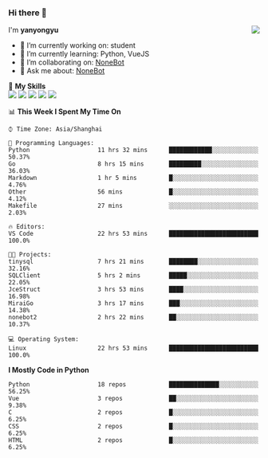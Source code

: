 ### Hi there 👋

<a href="#">
  <img align="right" src="https://github-readme-stats.vercel.app/api?username=yanyongyu&count_private=true&show_icons=true&bg_color=15,f2f7fd,E0EAFC" />
</a>

I'm **yanyongyu**

- 🔭 I’m currently working on: student
- 🌱 I’m currently learning: Python, VueJS
- 👯 I’m collaborating on: [NoneBot](https://github.com/nonebot)
- 💬 Ask me about: [NoneBot](https://github.com/nonebot)

🌟 **My Skills**  
![](https://img.shields.io/badge/-Python-3e74a2?style=flat-square&logo=Python&logoColor=fff)
![](https://img.shields.io/badge/-Vue-4fc08d?style=flat-square&logo=Vue.js&logoColor=fff)
![](https://img.shields.io/badge/-Node.js-339933?style=flat-square&logo=Node.js&logoColor=fff)
![](https://img.shields.io/badge/-Docker-2496ED?style=flat-square&logo=Docker&logoColor=fff)
![](https://img.shields.io/badge/-Linux-000000?style=flat-square&logo=Linux&logoColor=fff)

<!--START_SECTION:waka-->
📊 **This Week I Spent My Time On** 

```text
⌚︎ Time Zone: Asia/Shanghai

💬 Programming Languages: 
Python                   11 hrs 32 mins      ████████████░░░░░░░░░░░░░   50.37% 
Go                       8 hrs 15 mins       █████████░░░░░░░░░░░░░░░░   36.03% 
Markdown                 1 hr 5 mins         █░░░░░░░░░░░░░░░░░░░░░░░░   4.76% 
Other                    56 mins             █░░░░░░░░░░░░░░░░░░░░░░░░   4.12% 
Makefile                 27 mins             ░░░░░░░░░░░░░░░░░░░░░░░░░   2.03%

🔥 Editors: 
VS Code                  22 hrs 53 mins      █████████████████████████   100.0%

🐱‍💻 Projects: 
tinysql                  7 hrs 21 mins       ████████░░░░░░░░░░░░░░░░░   32.16% 
SQLClient                5 hrs 2 mins        █████░░░░░░░░░░░░░░░░░░░░   22.05% 
JceStruct                3 hrs 53 mins       ████░░░░░░░░░░░░░░░░░░░░░   16.98% 
MiraiGo                  3 hrs 17 mins       ███░░░░░░░░░░░░░░░░░░░░░░   14.38% 
nonebot2                 2 hrs 22 mins       ██░░░░░░░░░░░░░░░░░░░░░░░   10.37%

💻 Operating System: 
Linux                    22 hrs 53 mins      █████████████████████████   100.0%

```

**I Mostly Code in Python** 

```text
Python                   18 repos            ██████████████░░░░░░░░░░░   56.25% 
Vue                      3 repos             ██░░░░░░░░░░░░░░░░░░░░░░░   9.38% 
C                        2 repos             █░░░░░░░░░░░░░░░░░░░░░░░░   6.25% 
CSS                      2 repos             █░░░░░░░░░░░░░░░░░░░░░░░░   6.25% 
HTML                     2 repos             █░░░░░░░░░░░░░░░░░░░░░░░░   6.25%

```



<!--END_SECTION:waka-->
